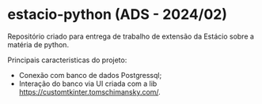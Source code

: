 # estacio-python (ADS - 2024/02)

Repositório criado para entrega de trabalho de extensão da Estácio sobre a matéria de python.

Principais caracteristicas do projeto:
 - Conexão com banco de dados Postgressql;
 - Interação do banco via UI criada com a lib https://customtkinter.tomschimansky.com/.
